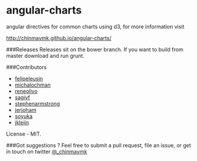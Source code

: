 angular-charts
==============

angular directives for common charts using d3, for more information visit

http://chinmaymk.github.io/angular-charts/

###Releases
Releases sit on the bower branch. If you want to build from master download and run grunt.

###Contributors
* [felipeleusin](https://github.com/felipeleusin)
* [michalochman](https://github.com/michalochman)
* [reneolivo](https://github.com/reneolivo) 
* [sagivf](https://github.com/sagivf)
* [stephenarmstrong](https://github.com/stephenarmstrong)
* [jerjoham](https://github.com/jerjoham)
* [soyuka](https://github.com/soyuka)
* [jkleijn](https://github.com/jkleijn)

License - MIT.

###Got suggestions ?
Feel free to submit a pull request, file an issue, or get in touch on twitter [@_chinmaymk](https://twitter.com/_chinmaymk)
